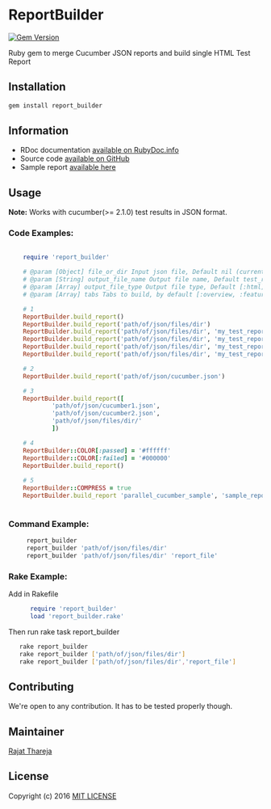 # ReportBuilder
[![Gem Version](https://badge.fury.io/rb/report_builder.svg)](https://badge.fury.io/rb/report_builder)

Ruby gem to merge Cucumber JSON reports and build single HTML Test Report

## Installation

```bash
gem install report_builder
```

## Information

* RDoc documentation [available on RubyDoc.info](http://www.rubydoc.info/gems/report_builder)
* Source code [available on GitHub](http://github.com/rajatthareja/ReportBuilder)
* Sample report [available here](http://www.rajatthareja.com/reportbuilder/sample.html)

## Usage

**Note:** Works with cucumber(>= 2.1.0) test results in JSON format.

### Code Examples:

```ruby

    require 'report_builder'
    
    # @param [Object] file_or_dir Input json file, Default nil (current directory),  array of json files or path, json files path
    # @param [String] output_file_name Output file name, Default test_report
    # @param [Array] output_file_type Output file type, Default [:html], Options [:json] and [:json, :html] or ['html', 'json']
    # @param [Array] tabs Tabs to build, by default [:overview, :features, :errors], Options [:overview, :features, :scenarios, :errors] or ['overview', 'features', 'scenarios', 'errors']

    # 1 
    ReportBuilder.build_report()
    ReportBuilder.build_report('path/of/json/files/dir')
    ReportBuilder.build_report('path/of/json/files/dir', 'my_test_report_name', [:json])
    ReportBuilder.build_report('path/of/json/files/dir', 'my_test_report_name', ['json'])
    ReportBuilder.build_report('path/of/json/files/dir', 'my_test_report_name', [:json, 'html'])
    ReportBuilder.build_report('path/of/json/files/dir', 'my_test_report_name', [:json, :html], [:overview, :features, :scenarios, :errors])

    # 2
    ReportBuilder.build_report('path/of/json/cucumber.json')

    # 3
    ReportBuilder.build_report([
            'path/of/json/cucumber1.json',
            'path/of/json/cucumber2.json',
            'path/of/json/files/dir/'
            ])

    # 4
    ReportBuilder::COLOR[:passed] = '#ffffff'
    ReportBuilder::COLOR[:failed] = '#000000'
    ReportBuilder.build_report()
    
    # 5
    ReportBuilder::COMPRESS = true
    ReportBuilder.build_report 'parallel_cucumber_sample', 'sample_report_dev', [:json, :html], [:overview, :features, :scenarios, :errors]
    
```

### Command Example:

```bash
     report_builder
     report_builder 'path/of/json/files/dir'
     report_builder 'path/of/json/files/dir' 'report_file'
```

### Rake Example:

Add in Rakefile
```ruby
      require 'report_builder'
      load 'report_builder.rake'
```
Then run rake task report_builder

```bash
   rake report_builder
   rake report_builder ['path/of/json/files/dir']
   rake report_builder ['path/of/json/files/dir','report_file']
```

## Contributing

 We're open to any contribution. It has to be tested properly though.

## Maintainer

[Rajat Thareja](http://www.rajatthareja.com)

## License

Copyright (c) 2016 [MIT LICENSE](LICENSE)